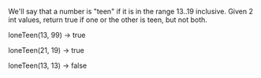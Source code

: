
We'll say that a number is "teen" if it is in the range 13..19 inclusive. Given 2 int values, return true if one or the other is teen, but not both.

loneTeen(13, 99) → true

loneTeen(21, 19) → true

loneTeen(13, 13) → false
